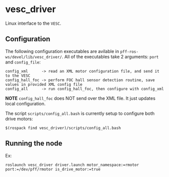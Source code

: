 # vesc_driver #

Linux interface to the `VESC`.


## Configuration ##

The following configuration executables are avilable in `pff-ros-ws/devel/lib/vesc_driver/`. All of the executables take 2 arguments: `port` and `config_file`:

~~~
config_xml      -> read an XML motor configuration file, and send it to the VESC
config_hall_foc -> perform FOC hall sensor detection routine, save values in provided XML config file
config_all      -> run config_hall_foc, then configure with config_xml
~~~

**NOTE** `config_hall_foc` does NOT send over the XML file. It just updates local configuration.

The script `scripts/config_all.bash` is currently setup to configure both drive motors:

~~~
$(rospack find vesc_driver)/scripts/config_all.bash
~~~


## Running the node ##

Ex:
~~~
roslaunch vesc_driver driver.launch motor_namespace:=rmotor port:=/dev/pff/rmotor is_drive_motor:=true
~~~